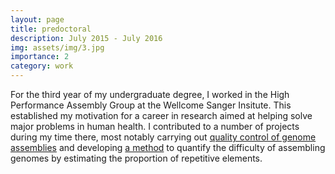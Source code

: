```yaml
---
layout: page
title: predoctoral
description: July 2015 - July 2016
img: assets/img/3.jpg
importance: 2
category: work
---
```


For the third year of my undergraduate degree, I worked in the High Performance
Assembly Group at the Wellcome Sanger Insitute. This established my motivation
for a career in research aimed at helping solve major problems in human health.
I contributed to a number of projects during my time there, most notably
carrying out [quality control of genome
assemblies](https://doi.org/10.1016/j.ccell.2018.03.013) and developing [a
method](https://github.com/george-hall-wtsi/GRIn) to quantify the difficulty of
assembling genomes by estimating the proportion of repetitive elements.
